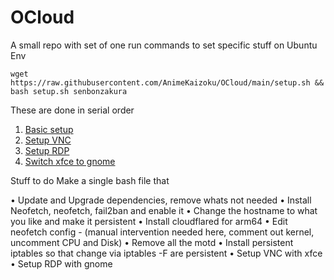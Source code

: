 # OCloud

A small repo with set of one run commands to set specific stuff on Ubuntu Env


```
wget https://raw.githubusercontent.com/AnimeKaizoku/OCloud/main/setup.sh && bash setup.sh senbonzakura
```


These are done in serial order 

1. [Basic setup](https://github.com/AnimeKaizoku/OCloud/blob/main/Basic%20Setup.md)
2. [Setup VNC](https://github.com/AnimeKaizoku/OCloud/blob/main/VNC.md)
3. [Setup RDP](https://github.com/AnimeKaizoku/OCloud/blob/main/RDP.md)
4. [Switch xfce to gnome](https://github.com/AnimeKaizoku/OCloud/blob/main/gnome-session-with-xrdp.md) 


Stuff to do 
Make a single bash file that 

• Update and Upgrade dependencies, remove whats not needed
• Install Neofetch, neofetch, fail2ban and enable it
• Change the hostname to what you like and make it persistent
• Install cloudflared for arm64
• Edit neofetch config - (manual intervention needed here, comment out kernel, uncomment CPU and Disk)
• Remove all the motd
• Install persistent iptables so that change via iptables -F are persistent
• Setup VNC with xfce
• Setup RDP with gnome
